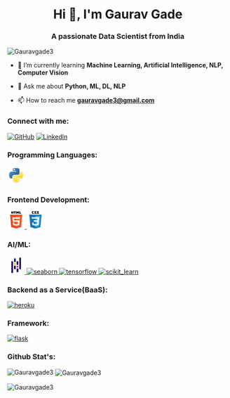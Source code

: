 <h1 align="center">Hi 👋, I'm Gaurav Gade</h1>
<h3 align="center">A passionate Data Scientist from India</h3>

<p align="left"> <img src="https://komarev.com/ghpvc/?username=Gauravgade3&label=Profile%20views&color=0e75b6&style=flat" alt="Gauravgade3" /> </p>

- 🌱 I’m currently learning **Machine Learning, Artificial Intelligence, NLP, Computer Vision**

- 💬 Ask me about **Python, ML, DL, NLP**

- 📫 How to reach me **gauravgade3@gmail.com**

<h3 align="left">Connect with me:</h3>

[![GitHub](https://user-images.githubusercontent.com/62636740/119519931-783e6b00-bd97-11eb-8a39-d955fff9dfe8.png)][1]
[![Linkedln](https://user-images.githubusercontent.com/62636740/119520093-9a37ed80-bd97-11eb-994d-fa42c1bca57e.png)][2]

[1]: https://github.com/Gauravgade3
[2]: https://www.linkedin.com/in/gauravgade3/


<h3 align="left">Programming Languages:</h3>
<a href="https://www.python.org" target="_blank"> <img src="https://raw.githubusercontent.com/devicons/devicon/master/icons/python/python-original.svg" alt="python" width="40" height="40"/> </a>

<h3 align="left">Frontend Development:</h3>
<a href="https://www.w3.org/html/" target="_blank"> <img src="https://raw.githubusercontent.com/devicons/devicon/master/icons/html5/html5-original-wordmark.svg" alt="html5" width="40" height="40"/> </a>
<a href="https://www.w3schools.com/css/" target="_blank"> <img src="https://raw.githubusercontent.com/devicons/devicon/master/icons/css3/css3-original-wordmark.svg" alt="css3" width="40" height="40"/> </a>

<h3 align="left">AI/ML:</h3>
<a href="https://pandas.pydata.org/" target="_blank"> <img src="https://raw.githubusercontent.com/devicons/devicon/2ae2a900d2f041da66e950e4d48052658d850630/icons/pandas/pandas-original.svg" alt="pandas" width="40" height="40"/> </a>
<a href="https://seaborn.pydata.org/" target="_blank"> <img src="https://seaborn.pydata.org/_images/logo-mark-lightbg.svg" alt="seaborn" width="40" 
height="40"/> </a>
<a href="https://www.tensorflow.org" target="_blank"> <img src="https://www.vectorlogo.zone/logos/tensorflow/tensorflow-icon.svg" alt="tensorflow" width="40" 
height="40"/> </a>
<a href="https://scikit-learn.org/" target="_blank"> <img src="https://upload.wikimedia.org/wikipedia/commons/0/05/Scikit_learn_logo_small.svg" alt="scikit_learn" width="40" height="40"/> </a>



<h3 align="left">Backend as a Service(BaaS):</h3>
<a href="https://heroku.com" target="_blank"> <img src="https://www.vectorlogo.zone/logos/heroku/heroku-icon.svg" alt="heroku" width="40" height="40"/> </a> 

<h3 align="left">Framework:</h3>
<a href="https://flask.palletsprojects.com/" target="_blank"> <img src="https://www.vectorlogo.zone/logos/pocoo_flask/pocoo_flask-icon.svg" alt="flask" width="40" height="40"/> </a>


<h3 align="left">Github Stat's:</h3>

<p><img align="left" src="https://github-readme-stats.vercel.app/api/top-langs?username=Gauravgade3&show_icons=true&locale=en&layout=compact" alt="Gauravgade3" /></p>


<p>&nbsp;<img align="center" src="https://github-readme-stats.vercel.app/api?username=Gauravgade3&show_icons=true&locale=en" alt="Gauravgade3" /></p>

<p><img align="center" src="https://github-readme-streak-stats.herokuapp.com/?user=Gauravgade3&" alt="Gauravgade3" /></p>
